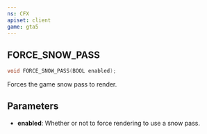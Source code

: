 ```yaml
---
ns: CFX
apiset: client
game: gta5
---
```

## FORCE_SNOW_PASS

```c
void FORCE_SNOW_PASS(BOOL enabled);
```

Forces the game snow pass to render.

## Parameters
* **enabled**: Whether or not to force rendering to use a snow pass.

